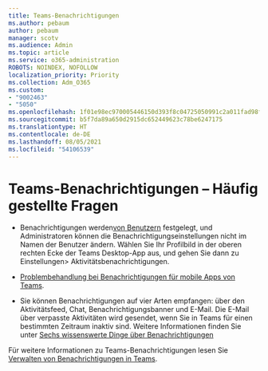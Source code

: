 ```yaml
---
title: Teams-Benachrichtigungen
ms.author: pebaum
author: pebaum
manager: scotv
ms.audience: Admin
ms.topic: article
ms.service: o365-administration
ROBOTS: NOINDEX, NOFOLLOW
localization_priority: Priority
ms.collection: Adm_O365
ms.custom:
- "9002463"
- "5050"
ms.openlocfilehash: 1f01e98ec970005446150d393f8c04725050991c2a011fad98f22113f2246681
ms.sourcegitcommit: b5f7da89a650d2915dc652449623c78be6247175
ms.translationtype: HT
ms.contentlocale: de-DE
ms.lasthandoff: 08/05/2021
ms.locfileid: "54106539"
---
```

# <a name="teams-notifications-faq"></a>Teams-Benachrichtigungen – Häufig gestellte Fragen


- Benachrichtigungen werden[von Benutzern](https://support.microsoft.com/office/1cc31834-5fe5-412b-8edb-43fecc78413d) festgelegt, und Administratoren können die Benachrichtigungseinstellungen nicht im Namen der Benutzer ändern. Wählen Sie Ihr Profilbild in der oberen rechten Ecke der Teams Desktop-App aus, und gehen Sie dann zu Einstellungen> Aktivitätsbenachrichtigungen.

- [Problembehandlung bei Benachrichtigungen für mobile Apps von Teams](https://support.microsoft.com/office/6d125ac2-e440-4fab-8e4c-2227a52d460c).

- Sie können Benachrichtigungen auf vier Arten empfangen: über den Aktivitätsfeed, Chat, Benachrichtigungsbanner und E-Mail. Die E-Mail über verpasste Aktivitäten wird gesendet, wenn Sie in Teams für einen bestimmten Zeitraum inaktiv sind. Weitere Informationen finden Sie unter [Sechs wissenswerte Dinge über Benachrichtigungen](https://support.microsoft.com/office/abb62c60-3d15-4968-b86a-42fea9c22cf4)

Für weitere Informationen zu Teams-Benachrichtigungen lesen Sie [Verwalten von Benachrichtigungen in Teams](https://support.office.com/article/1cc31834-5fe5-412b-8edb-43fecc78413d#ID0EAABAAA).
